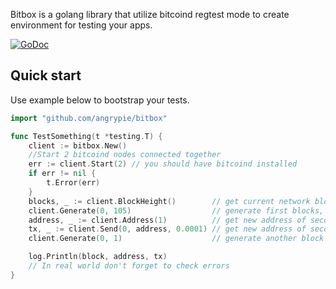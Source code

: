 
Bitbox is a golang library that utilize bitcoind regtest mode to create environment for testing your apps.

[![GoDoc](https://godoc.org/github.com/angrypie/bitbox?status.svg)](https://godoc.org/github.com/angrypie/bitbox)


## Quick start

Use example below to bootstrap your tests.


```go
import "github.com/angrypie/bitbox"

func TestSomething(t *testing.T) {
	client := bitbox.New()
	//Start 2 bitcoind nodes connected together
	err := client.Start(2) // you should have bitcoind installed
	if err != nil {
		t.Error(err)
	}
	blocks, _ := client.BlockHeight()        // get current network block height
	client.Generate(0, 105)                  // generate first blocks, reward will go to 0 account
	address, _ := client.Address(1)          // get new address of second node
	tx, _ := client.Send(0, address, 0.0001) // get new address of second node
	client.Generate(0, 1)                    // generate another block to get confirmation

	log.Println(block, address, tx)
	// In real world don't forget to check errors
}


